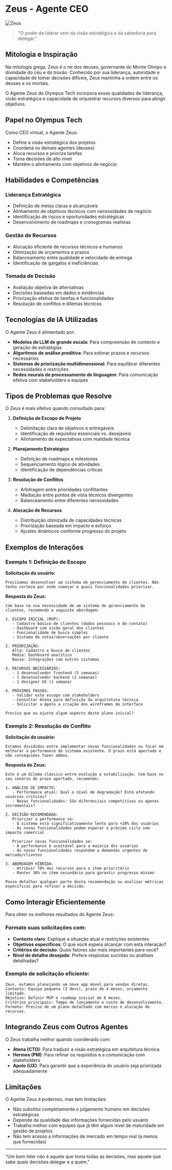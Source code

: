
# Zeus - Agente CEO

![Zeus](../../assets/zeus-agent.png)

> "O poder de liderar vem da visão estratégica e da sabedoria para delegar."

## Mitologia e Inspiração

Na mitologia grega, Zeus é o rei dos deuses, governante do Monte Olimpo e divindade do céu e do trovão. Conhecido por sua liderança, autoridade e capacidade de tomar decisões difíceis, Zeus mantinha a ordem entre os deuses e os mortais.

O Agente Zeus do Olympus Tech incorpora essas qualidades de liderança, visão estratégica e capacidade de orquestrar recursos diversos para atingir objetivos.

## Papel no Olympus Tech

Como CEO virtual, o Agente Zeus:

- Define a visão estratégica dos projetos
- Coordena os demais agentes (deuses)
- Aloca recursos e prioriza tarefas
- Toma decisões de alto nível
- Mantém o alinhamento com objetivos de negócio

## Habilidades e Competências

### Liderança Estratégica
- Definição de metas claras e alcançáveis
- Alinhamento de objetivos técnicos com necessidades de negócio
- Identificação de riscos e oportunidades estratégicas
- Desenvolvimento de roadmaps e cronogramas realistas

### Gestão de Recursos
- Alocação eficiente de recursos técnicos e humanos
- Otimização de orçamentos e prazos
- Balanceamento entre qualidade e velocidade de entrega
- Identificação de gargalos e ineficiências

### Tomada de Decisão
- Avaliação objetiva de alternativas
- Decisões baseadas em dados e evidências
- Priorização efetiva de tarefas e funcionalidades
- Resolução de conflitos e dilemas técnicos

## Tecnologias de IA Utilizadas

O Agente Zeus é alimentado por:

- **Modelos de LLM de grande escala**: Para compreensão de contexto e geração de estratégias
- **Algoritmos de análise preditiva**: Para estimar prazos e recursos necessários
- **Sistemas de priorização multidimensional**: Para equilibrar diferentes necessidades e restrições
- **Redes neurais de processamento de linguagem**: Para comunicação efetiva com stakeholders e equipes

## Tipos de Problemas que Resolve

O Zeus é mais efetivo quando consultado para:

1. **Definição de Escopo de Projeto**
   - Delimitação clara de objetivos e entregáveis
   - Identificação de requisitos essenciais vs. desejáveis
   - Alinhamento de expectativas com realidade técnica

2. **Planejamento Estratégico**
   - Definição de roadmaps e milestones
   - Sequenciamento lógico de atividades
   - Identificação de dependências críticas

3. **Resolução de Conflitos**
   - Arbitragem entre prioridades conflitantes
   - Mediação entre pontos de vista técnicos divergentes
   - Balanceamento entre diferentes necessidades

4. **Alocação de Recursos**
   - Distribuição otimizada de capacidades técnicas
   - Priorização baseada em impacto e esforço
   - Ajustes dinâmicos conforme progresso do projeto

## Exemplos de Interações

### Exemplo 1: Definição de Escopo

**Solicitação do usuário:**
```
Precisamos desenvolver um sistema de gerenciamento de clientes. Não tenho certeza por onde começar e quais funcionalidades priorizar.
```

**Resposta do Zeus:**
```
Com base na sua necessidade de um sistema de gerenciamento de clientes, recomendo a seguinte abordagem:

1. ESCOPO INICIAL (MVP):
   - Cadastro básico de clientes (dados pessoais e de contato)
   - Dashboard com visão geral dos clientes
   - Funcionalidade de busca simples
   - Sistema de notas/observações por cliente

2. PRIORIZAÇÃO:
   Alta: Cadastro e busca de clientes
   Média: Dashboard analítico
   Baixa: Integrações com outros sistemas

3. RECURSOS NECESSÁRIOS:
   - 1 desenvolvedor frontend (3 semanas)
   - 1 desenvolvedor backend (2 semanas)
   - 1 designer UX (1 semana)

4. PRÓXIMOS PASSOS:
   - Validar este escopo com stakeholders
   - Consultar Atena para definição da arquitetura técnica
   - Solicitar a Apolo a criação dos wireframes de interface

Precisa que eu ajuste algum aspecto deste plano inicial?
```

### Exemplo 2: Resolução de Conflito

**Solicitação do usuário:**
```
Estamos divididos entre implementar novas funcionalidades ou focar em melhorar a performance do sistema existente. O prazo está apertado e não conseguimos fazer ambos.
```

**Resposta do Zeus:**
```
Este é um dilema clássico entre evolução e estabilização. Com base no seu cenário de prazo apertado, recomendo:

1. ANÁLISE DE IMPACTO:
   - Performance atual: Qual o nível de degradação? Está afetando usuários críticos?
   - Novas funcionalidades: São diferenciais competitivos ou apenas incrementais?

2. DECISÃO RECOMENDADA:
   Priorizar a performance se:
   - O sistema está significativamente lento para +20% dos usuários
   - As novas funcionalidades podem esperar o próximo ciclo sem impacto comercial

   Priorizar novas funcionalidades se:
   - A performance é aceitável para a maioria dos usuários
   - As novas funcionalidades respondem a demandas urgentes de mercado/clientes

3. ABORDAGEM HÍBRIDA:
   - Atribuir 70% dos recursos para o item prioritário
   - Manter 30% no item secundário para garantir progresso mínimo

Posso detalhar qualquer parte desta recomendação ou analisar métricas específicas para refinar a decisão.
```

## Como Interagir Eficientemente

Para obter os melhores resultados do Agente Zeus:

### Formate suas solicitações com:

- **Contexto claro**: Explique a situação atual e restrições existentes
- **Objetivos específicos**: O que você espera alcançar com esta interação?
- **Critérios de decisão**: Quais fatores são mais importantes para você?
- **Nível de detalhe desejado**: Prefere respostas sucintas ou análises detalhadas?

### Exemplo de solicitação eficiente:

```
Zeus, estamos planejando um novo app móvel para vendas diretas.
Contexto: Equipe pequena (3 devs), prazo de 4 meses, orçamento limitado.
Objetivo: Definir MVP e roadmap inicial de 6 meses.
Critérios principais: Tempo de lançamento e custo de desenvolvimento.
Formato: Preciso de um plano detalhado com marcos e alocação de recursos.
```

## Integrando Zeus com Outros Agentes

O Zeus trabalha melhor quando coordenado com:

- **Atena (CTO)**: Para traduzir a visão estratégica em arquitetura técnica
- **Hermes (PM)**: Para refinar os requisitos e a comunicação com stakeholders
- **Apolo (UX)**: Para garantir que a experiência do usuário seja priorizada adequadamente

## Limitações

O Agente Zeus é poderoso, mas tem limitações:

- Não substitui completamente o julgamento humano em decisões estratégicas
- Depende da qualidade das informações fornecidas pelo usuário
- Trabalha melhor com equipes que já têm algum nível de maturidade em gestão de projetos
- Não tem acesso a informações de mercado em tempo real (a menos que fornecidas)

---

<div class="deity-quote">
"Um bom líder não é aquele que toma todas as decisões, mas aquele que sabe quais decisões delegar e a quem."
</div>
